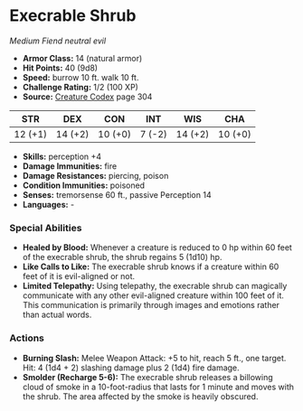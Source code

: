 # Execrable Shrub

*Medium* *Fiend* *neutral evil*

- **Armor Class:** 14 (natural armor)
- **Hit Points:** 40 (9d8)
- **Speed:** burrow 10 ft. walk 10 ft.
- **Challenge Rating:** 1/2 (100 XP)
- **Source:** [Creature Codex](https://koboldpress.com/kpstore/product/creature-codex-for-5th-edition-dnd) page 304

| STR | DEX | CON | INT | WIS | CHA |
| --- | --- | --- | --- | --- | --- |
| 12 (+1) | 14 (+2) | 10 (+0) | 7 (-2) | 14 (+2) | 10 (+0) |

- **Skills:** perception +4
- **Damage Immunities:** fire
- **Damage Resistances:** piercing, poison
- **Condition Immunities:** poisoned
- **Senses:** tremorsense 60 ft., passive Perception 14
- **Languages:** -
### Special Abilities
- **Healed by Blood:** Whenever a creature is reduced to 0 hp within 60 feet of the execrable shrub, the shrub regains 5 (1d10) hp.
- **Like Calls to Like:** The execrable shrub knows if a creature within 60 feet of it is evil-aligned or not.
- **Limited Telepathy:** Using telepathy, the execrable shrub can magically communicate with any other evil-aligned creature within 100 feet of it. This communication is primarily through images and emotions rather than actual words.
### Actions
- **Burning Slash:** Melee Weapon Attack: +5 to hit, reach 5 ft., one target. Hit: 4 (1d4 + 2) slashing damage plus 2 (1d4) fire damage.
- **Smolder (Recharge 5-6):** The execrable shrub releases a billowing cloud of smoke in a 10-foot-radius that lasts for 1 minute and moves with the shrub. The area affected by the smoke is heavily obscured.


